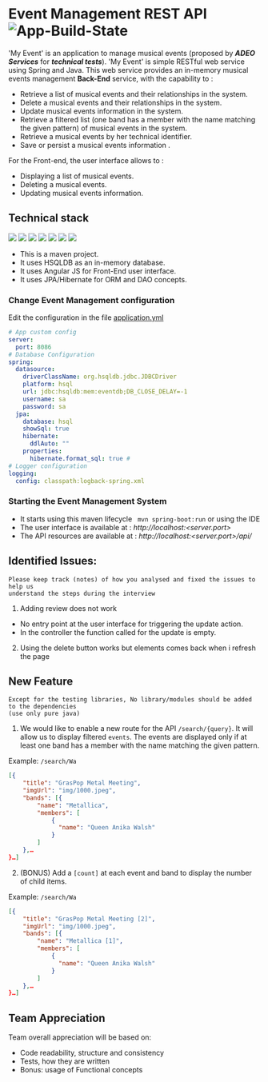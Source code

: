 # Event Management REST API ![App-Build-State](https://img.shields.io/badge/build-success-brightgreen.svg?branch=master)

'My Event' is an application to manage musical events (proposed by _**ADEO Services**_ for _**technical tests**_).
'My Event' is simple RESTful web service using Spring and Java. 
This web service provides an in-memory musical events management **Back-End** service, with the capability to :
- Retrieve a list of musical events and their relationships in the system.
- Delete a musical events and their relationships in the system.
- Update musical events information in the system.
- Retrieve a filtered list (one band has a member with the name matching the given pattern) of musical events in the system.
- Retrieve a musical events by her technical identifier.
- Save or persist a musical events information .

For the Front-end, the user interface allows to :
- Displaying  a list of musical events. 
- Deleting a musical events.
- Updating musical events information.

## Technical stack

![](https://img.shields.io/badge/Java_8-✓-blue.svg)
![](https://img.shields.io/badge/Maven-✓-blue.svg)
![](https://img.shields.io/badge/Spring_boot-✓-blue.svg)
![](https://img.shields.io/badge/Jpa-✓-blue.svg)
![](https://img.shields.io/badge/Hibernate-✓-blue.svg)
![](https://img.shields.io/badge/HSQLDB-✓-blue.svg)
![](https://img.shields.io/badge/Angular_JS-✓-blue.svg)

- This is a maven project.
- It uses HSQLDB as an in-memory database.
- It uses Angular JS for Front-End user interface.
- It uses JPA/Hibernate for ORM and DAO concepts.

### Change Event Management configuration
Edit the configuration in the file [application.yml](/tests-technique/src/main/resources/application.yml)
```yml
# App custom config
server:
  port: 8086
# Database Configuration
spring:
  datasource:
    driverClassName: org.hsqldb.jdbc.JDBCDriver
    platform: hsql
    url: jdbc:hsqldb:mem:eventdb;DB_CLOSE_DELAY=-1 
    username: sa
    password: sa
  jpa:
    database: hsql
    showSql: true
    hibernate:
      ddlAuto: ""
    properties: 
      hibernate.format_sql: true #
# Logger configuration
logging:
  config: classpath:logback-spring.xml
```
### Starting the Event Management System

- It starts using this maven lifecycle ``` mvn spring-boot:run``` or using the IDE
- The user interface is available at : _http://localhost:<server.port>_
- The API resources are available at : _http://localhost:<server.port>/api/_ 


## Identified Issues:

```
Please keep track (notes) of how you analysed and fixed the issues to help us 
understand the steps during the interview
```
1. Adding review does not work
- No entry point at the user interface for triggering the update action.
- In the controller the function called for the update is empty.


2. Using the delete button works but elements comes back when i refresh the page 

## New Feature
```
Except for the testing libraries, No library/modules should be added to the dependencies
(use only pure java)
```

1. We would like to enable a new route for the API `/search/{query}`. It will allow us
to display filtered `events`.
The events are displayed only if at least one band has a member with the name matching the given
pattern.

Example: `/search/Wa`
```json
[{
    "title": "GrasPop Metal Meeting",
    "imgUrl": "img/1000.jpeg",
    "bands": [{
        "name": "Metallica",
        "members": [
            {
              "name": "Queen Anika Walsh"
            }
        ]
    },…
}…]
```

2. (BONUS) Add a `[count]` at each event and band 
to display the number of child items.

Example: `/search/Wa`
```json
[{
    "title": "GrasPop Metal Meeting [2]",
    "imgUrl": "img/1000.jpeg",
    "bands": [{
        "name": "Metallica [1]",
        "members": [
            {
              "name": "Queen Anika Walsh"
            }
        ]
    },…
}…]
```

## Team Appreciation

Team overall appreciation will be based on:
- Code readability, structure and consistency
- Tests, how they are written
- Bonus: usage of Functional concepts
